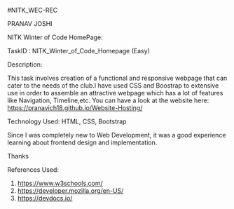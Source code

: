 #NITK_WEC-REC

PRANAV JOSHI

NITK Winter of Code HomePage:

TaskID : NITK_Winter_of_Code_Homepage (Easy)

Description:

This task involves creation of a functional and responsive webpage that can cater to the needs of the club.I have used CSS and Boostrap to extensive use in order to assemble an attractive webpage which has a lot of features like Navigation, Timeline,etc.
You can have a look at the website here:
https://pranavich18.github.io/Website-Hosting/

Technology Used: HTML, CSS, Bootstrap

Since I was completely new to Web Development, it was a good experience learning about frontend design and implementation.

Thanks

References Used:

1. https://www.w3schools.com/
2. https://developer.mozilla.org/en-US/
3. https://devdocs.io/
